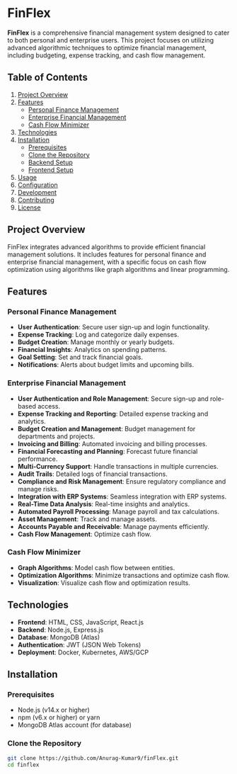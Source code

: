 # FinFlex

**FinFlex** is a comprehensive financial management system designed to cater to both personal and enterprise users. This project focuses on utilizing advanced algorithmic techniques to optimize financial management, including budgeting, expense tracking, and cash flow management.

## Table of Contents

1. [Project Overview](#project-overview)
2. [Features](#features)
   - [Personal Finance Management](#personal-finance-management)
   - [Enterprise Financial Management](#enterprise-financial-management)
   - [Cash Flow Minimizer](#cash-flow-minimizer)
3. [Technologies](#technologies)
4. [Installation](#installation)
   - [Prerequisites](#prerequisites)
   - [Clone the Repository](#clone-the-repository)
   - [Backend Setup](#backend-setup)
   - [Frontend Setup](#frontend-setup)
5. [Usage](#usage)
6. [Configuration](#configuration)
7. [Development](#development)
8. [Contributing](#contributing)
9. [License](#license)

## Project Overview

FinFlex integrates advanced algorithms to provide efficient financial management solutions. It includes features for personal finance and enterprise financial management, with a specific focus on cash flow optimization using algorithms like graph algorithms and linear programming.

## Features

### Personal Finance Management

- **User Authentication**: Secure user sign-up and login functionality.
- **Expense Tracking**: Log and categorize daily expenses.
- **Budget Creation**: Manage monthly or yearly budgets.
- **Financial Insights**: Analytics on spending patterns.
- **Goal Setting**: Set and track financial goals.
- **Notifications**: Alerts about budget limits and upcoming bills.

### Enterprise Financial Management

- **User Authentication and Role Management**: Secure sign-up and role-based access.
- **Expense Tracking and Reporting**: Detailed expense tracking and analytics.
- **Budget Creation and Management**: Budget management for departments and projects.
- **Invoicing and Billing**: Automated invoicing and billing processes.
- **Financial Forecasting and Planning**: Forecast future financial performance.
- **Multi-Currency Support**: Handle transactions in multiple currencies.
- **Audit Trails**: Detailed logs of financial transactions.
- **Compliance and Risk Management**: Ensure regulatory compliance and manage risks.
- **Integration with ERP Systems**: Seamless integration with ERP systems.
- **Real-Time Data Analysis**: Real-time insights and analytics.
- **Automated Payroll Processing**: Manage payroll and tax calculations.
- **Asset Management**: Track and manage assets.
- **Accounts Payable and Receivable**: Manage payments efficiently.
- **Cash Flow Management**: Optimize cash flow.

### Cash Flow Minimizer

- **Graph Algorithms**: Model cash flow between entities.
- **Optimization Algorithms**: Minimize transactions and optimize cash flow.
- **Visualization**: Visualize cash flow and optimization results.

## Technologies

- **Frontend**: HTML, CSS, JavaScript, React.js
- **Backend**: Node.js, Express.js
- **Database**: MongoDB (Atlas)
- **Authentication**: JWT (JSON Web Tokens)
- **Deployment**: Docker, Kubernetes, AWS/GCP

## Installation

### Prerequisites

- Node.js (v14.x or higher)
- npm (v6.x or higher) or yarn
- MongoDB Atlas account (for database)

### Clone the Repository

```bash
git clone https://github.com/Anurag-Kumar9/finFlex.git
cd finflex

